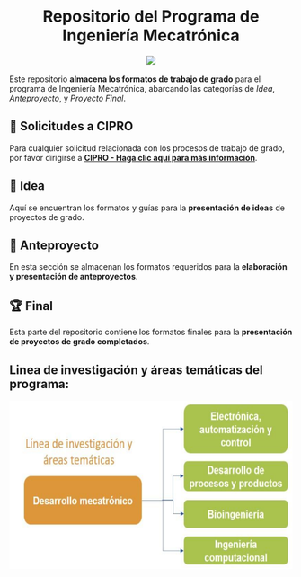 
<h1 align="center">Repositorio del Programa de Ingeniería Mecatrónica</h1>

<p align="center">
<img src="./Logos/logo.jpg" height="300">
</p>


Este repositorio **almacena los formatos de trabajo de grado** para el programa de Ingeniería Mecatrónica, abarcando las categorías de *Idea*, *Anteproyecto*, y *Proyecto Final*.
## 📢 Solicitudes a CIPRO

Para cualquier solicitud relacionada con los procesos de trabajo de grado, por favor dirigirse a [**CIPRO - Haga clic aquí para más información**](https://forms.gle/gT6W2tXAkv47Y1SP6).

## 📝 Idea

Aquí se encuentran los formatos y guías para la **presentación de ideas** de proyectos de grado.

## 📄 Anteproyecto

En esta sección se almacenan los formatos requeridos para la **elaboración y presentación de anteproyectos**.

## 🏆 Final

Esta parte del repositorio contiene los formatos finales para la **presentación de proyectos de grado completados**.
## Linea de investigación y áreas temáticas del programa: 
<p align="center">
<img src="./Logos/Linea.png" height="300">
</p>


